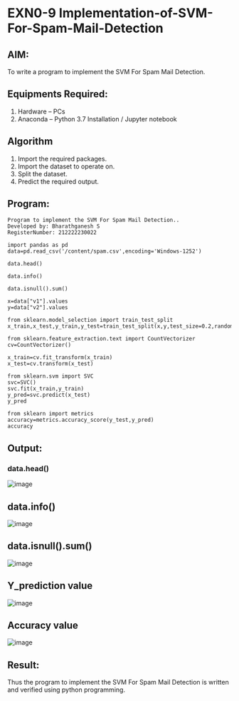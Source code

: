 # EXN0-9 Implementation-of-SVM-For-Spam-Mail-Detection

## AIM:
To write a program to implement the SVM For Spam Mail Detection.

## Equipments Required:
1. Hardware – PCs
2. Anaconda – Python 3.7 Installation / Jupyter notebook

## Algorithm
1. Import the required packages.
2. Import the dataset to operate on.
3. Split the dataset.
4. Predict the required output.

## Program:
```
Program to implement the SVM For Spam Mail Detection..
Developed by: Bharathganesh S
RegisterNumber: 212222230022
```
```
import pandas as pd
data=pd.read_csv('/content/spam.csv',encoding='Windows-1252')

data.head()

data.info()

data.isnull().sum()

x=data["v1"].values
y=data["v2"].values

from sklearn.model_selection import train_test_split
x_train,x_test,y_train,y_test=train_test_split(x,y,test_size=0.2,random_state=0)

from sklearn.feature_extraction.text import CountVectorizer
cv=CountVectorizer()

x_train=cv.fit_transform(x_train)
x_test=cv.transform(x_test)

from sklearn.svm import SVC
svc=SVC()
svc.fit(x_train,y_train)
y_pred=svc.predict(x_test)
y_pred

from sklearn import metrics
accuracy=metrics.accuracy_score(y_test,y_pred)
accuracy

```

## Output:
### data.head()

![image](https://github.com/bharathganeshsivasankaran/Implementation-of-SVM-For-Spam-Mail-Detection/assets/119478098/de00d93f-b2a6-490d-b498-95a852b4b3b9)

## data.info()

![image](https://github.com/bharathganeshsivasankaran/Implementation-of-SVM-For-Spam-Mail-Detection/assets/119478098/a57c2125-22de-4406-a546-83e839ca26d9)

## data.isnull().sum()

![image](https://github.com/bharathganeshsivasankaran/Implementation-of-SVM-For-Spam-Mail-Detection/assets/119478098/386835b4-3cc9-4a47-a984-9ef22c1b7a35)

## Y_prediction value

![image](https://github.com/bharathganeshsivasankaran/Implementation-of-SVM-For-Spam-Mail-Detection/assets/119478098/ce982419-af68-49ac-bdfe-44bcc47d26c3)

## Accuracy value

![image](https://github.com/bharathganeshsivasankaran/Implementation-of-SVM-For-Spam-Mail-Detection/assets/119478098/df4c4158-555f-4cfb-b0e1-a5dfc16d9727)


## Result:
Thus the program to implement the SVM For Spam Mail Detection is written and verified using python programming.
